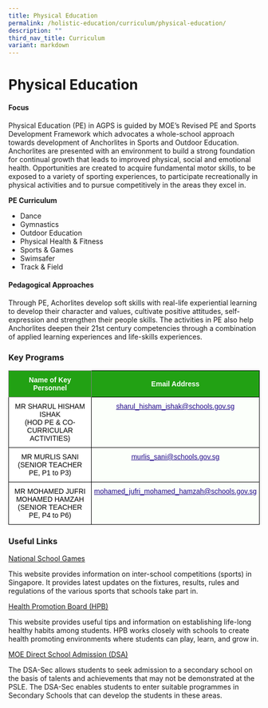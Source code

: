 ```yaml
---
title: Physical Education
permalink: /holistic-education/curriculum/physical-education/
description: ""
third_nav_title: Curriculum
variant: markdown
---
```

Physical Education
==================

#### Focus
Physical Education (PE) in AGPS is guided by MOE’s Revised PE and Sports Development Framework which advocates a whole-school approach towards development of Anchorlites in Sports and Outdoor Education. Anchorlites are presented with an environment to build a strong foundation for continual growth that leads to improved physical, social and emotional health. Opportunities are created to acquire fundamental motor skills, to be exposed to a variety of sporting experiences, to participate recreationally in physical activities and to pursue competitively in the areas they excel in.

**PE Curriculum**

*   Dance
*   Gymnastics
*   Outdoor Education
*   Physical Health &amp; Fitness
*   Sports &amp; Games
*   Swimsafer
*   Track &amp; Field

#### Pedagogical Approaches
Through PE, Achorlites develop soft skills with real-life experiential learning to develop their character and values, cultivate positive attitudes, self-expression and strengthen their people skills. The activities in PE also help Anchorlites deepen their 21st century competencies through a combination of applied learning experiences and life-skills experiences.

### Key Programs

<style type="text/css">
.tg  {border-collapse:collapse;border-spacing:0;}
.tg td{border-color:black;border-style:solid;border-width:1px;font-family:Arial, sans-serif;font-size:14px;
  overflow:hidden;padding:10px 5px;word-break:normal;}
.tg th{border-color:black;border-style:solid;border-width:1px;font-family:Arial, sans-serif;font-size:14px;
  font-weight:normal;overflow:hidden;padding:10px 5px;word-break:normal;}
.tg .tg-rk1q{background-color:#22A114;border-color:inherit;color:#FBFFFA;font-weight:bold;text-align:center;vertical-align:middle}
.tg .tg-xn89{background-color:#22A114;color:#FBFFFA;font-weight:bold;text-align:center;vertical-align:middle}
.tg .tg-lygy{background-color:#FFF;color:#222;text-align:center;vertical-align:top}
.tg .tg-tgi3{background-color:#FBFFFA;color:#21088A;text-align:center;text-decoration:underline;vertical-align:top}
</style>
<table class="tg">
<thead>
  <tr>
    <th class="tg-rk1q"><span style="color:#FBFFFA;background-color:#22A114">Name of Key Personnel</span></th>
    <th class="tg-xn89"><span style="color:#FBFFFA;background-color:#22A114">Email Address</span></th>
  </tr>
</thead>
<tbody>
  <tr>
    <td class="tg-lygy"><span style="font-weight:normal;color:#000;background-color:#FFF">MR SHARUL HISHAM ISHAK</span><br><span style="font-weight:normal;color:#000;background-color:#FFF">(HOD PE &amp; CO-CURRICULAR ACTIVITIES)</span></td>
    <td class="tg-tgi3"><a href="mailto:sharul_hisham_ishak@schools.gov.sg"><span style="font-weight:normal;text-decoration:underline;color:#21088A">sharul_hisham_ishak@schools.gov.sg</span></a></td>
  </tr>
  <tr>
    <td class="tg-lygy"><span style="font-weight:normal;color:#000;background-color:#FFF">MR MURLIS SANI</span><br><span style="font-weight:normal;color:#000;background-color:#FFF">(SENIOR TEACHER PE, P1 to P3)</span></td>
    <td class="tg-tgi3"><a href="mailto:murlis_sani@schools.gov.sg"><span style="font-weight:normal;text-decoration:underline;color:#21088A">murlis_sani@schools.gov.sg</span></a></td>
  </tr>
  <tr>
    <td class="tg-lygy"><span style="font-weight:normal;color:#000;background-color:#FFF">MR MOHAMED JUFRI MOHAMED HAMZAH</span><br><span style="font-weight:normal;color:#000;background-color:#FFF">(SENIOR TEACHER PE, P4 to P6)</span></td>
    <td class="tg-tgi3"><a href="mailto:mohamed_jufri_mohamed_hamzah@schools.gov.sg"><span style="font-weight:normal;text-decoration:underline;color:#21088A">mohamed_jufri_mohamed_hamzah@schools.gov.sg</span></a></td>
  </tr>
</tbody>
</table>

### Useful Links

[National School Games](https://nsg.moe.edu.sg/)

This website provides information on inter-school competitions (sports) in Singapore. It provides latest updates on the fixtures, results, rules and regulations of the various sports that schools take part in.&nbsp;

  

[Health Promotion Board (HPB)](https://hpb.gov.sg/schools)

This website provides useful tips and information on establishing life-long healthy habits among students. HPB works closely with schools to create health promoting environments where students can play, learn, and grow in.

  

[MOE Direct School Admission (DSA)](https://moe.gov.sg/secondary/dsa/)

The DSA-Sec allows students to seek admission to a secondary school on the basis of talents and achievements that may not be demonstrated at the PSLE. The DSA-Sec enables students to enter suitable programmes in Secondary Schools that can develop the students in these areas.